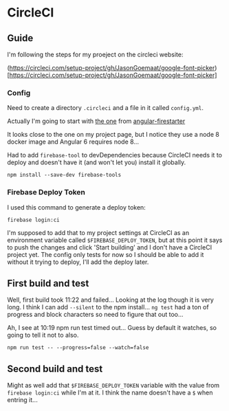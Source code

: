 # CircleCI

## Guide

I'm following the steps for my proeject on the circleci website:

(https://circleci.com/setup-project/gh/JasonGoemaat/google-font-picker)[https://circleci.com/setup-project/gh/JasonGoemaat/google-font-picker]

### Config

Need to create a directory `.circleci` and a file in it called `config.yml`.

Actually I'm going to start with [the one](https://github.com/codediodeio/angular-firestarter/blob/master/.circleci/config.yml) from [angular-firestarter](https://github.com/codediodeio/angular-firestarter)

It looks close to the one on my project page, but I notice they use a node 8
docker image and Angular 6 requires node 8...

Had to add `firebase-tool` to devDependencies because CircleCI needs it to
deploy and doesn't have it (and won't let you) install it globally.

    npm install --save-dev firebase-tools

### Firebase Deploy Token

I used this command to generate a deploy token:

    firebase login:ci

I'm supposed to add that to my project settings at CircleCI as an environment
variable called `$FIREBASE_DEPLOY_TOKEN`, but at this point it says to push the
changes and click 'Start building' and I don't have a CircleCI project yet.
The config only tests for now so I should be able to add it without it
trying to deploy, I'll add the deploy later.

## First build and test

Well, first build took 11:22 and failed...  Looking at the log though it is
very long.  I think I can add `--silent` to the npm install...  `ng test`
had a ton of progress and block characters so need to figure that out too...

Ah, I see at 10:19 npm run test timed out...  Guess by default it watches,
so going to tell it not to also.

    npm run test -- --progress=false --watch=false

## Second build and test

Might as well add that `$FIREBASE_DEPLOY_TOKEN` variable with the value from
`firebase login:ci` while I'm at it.  I think the name doesn't have a
`$` when entring it...
